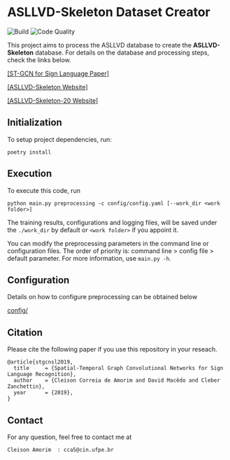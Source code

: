 # ASLLVD-Skeleton Dataset Creator

![Build](https://github.com/amorim-cleison/asllvd-skeleton-creator/workflows/Build/badge.svg)
![Code Quality](https://github.com/amorim-cleison/asllvd-skeleton-creator/workflows/Code%20Quality/badge.svg)


This project aims to process the ASLLVD database to create the **ASLLVD-Skeleton** database. For details on the database and processing steps, check the links below.

[[ST-GCN for Sign Language Paper]](http://www.cin.ufpe.br/~cca5/st-gcn-sl/paper/)

[[ASLLVD-Skeleton Website]](http://www.cin.ufpe.br/~cca5/asllvd-skeleton/)

[[ASLLVD-Skeleton-20 Website]](http://www.cin.ufpe.br/~cca5/asllvd-skeleton-20/)


## Initialization
To setup project dependencies, run:

```
poetry install
```


## Execution

To execute this code, run
```
python main.py preprocessing -c config/config.yaml [--work_dir <work folder>]
```
The training results, configurations and logging files, will be saved under the ```./work_dir``` by default or ```<work folder>``` if you appoint it.

You can modify the preprocessing parameters in the command line or configuration files. The order of priority is:  command line > config file > default parameter. For more information, use ```main.py -h```.


## Configuration

Details on how to configure preprocessing can be obtained below

[config/](config/)


## Citation
Please cite the following paper if you use this repository in your reseach.
```
@article{stgcnsl2019,
  title     = {Spatial-Temporal Graph Convolutional Networks for Sign Language Recognition},
  author    = {Cleison Correia de Amorim and David Macêdo and Cleber Zanchettin},
  year      = {2019},
}
```

## Contact
For any question, feel free to contact me at
```
Cleison Amorim  : cca5@cin.ufpe.br
```

